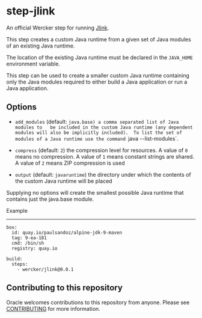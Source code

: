 # step-jlink

An official Wercker step for running [Jlink](https://docs.oracle.com/javase/9/tools/jlink.htm#JSWOR-GUID-CECAC52B-CFEE-46CB-8166-F17A8E9280E9).

This step creates a custom Java runtime from a given set of Java modules of an
existing Java runtime.

The location of the existing Java runtime must be declared in the `JAVA_HOME`
environment variable.

This step can be used to create a smaller custom Java runtime containing only
the Java modules required to either build a Java application or run a Java
application.


Options
-------

- `add_modules` (default: `java.base) a comma separated list of Java modules to   be included in the custom Java runtime (any dependent modules will also be
  implicitly included).  To list the set of modules of a Java runtime use the
  command `java --list-modules`.

- `compress` (default: `2`) the compression level for resources.
  A value of `0` means no compression.
  A value of `1` means constant strings are shared.
  A value of `2` means ZIP compression is used

- `output` (default: `javaruntime`) the directory under which the contents of
  the custom Java runtime will be placed

Supplying no options will create the smallest possible Java runtime that
contains just the java.base module.

Example
_______

```
box:
  id: quay.io/paulsandoz/alpine-jdk-9-maven
  tag: 9-ea-181
  cmd: /bin/sh
  registry: quay.io

build:
  steps:
    - wercker/jlink@0.0.1
```
## Contributing to this repository 

Oracle welcomes contributions to this repository from anyone.  Please see [CONTRIBUTING](CONTRIBUTING.md) for more information. 
